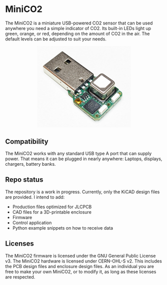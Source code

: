 # MiniCO2

The MiniCO2 is a miniature USB-powered CO2 sensor that can be used 
anywhere you need a simple indicator of CO2. Its built-in LEDs light up green, orange, or red, depending on the 
amount of CO2 in the air. The default levels can be adjusted to suit your needs.
<div style="text-align: center;">
<img src="docs/src/images/v1_top_pcb.jpg" width="300">
</div>

## Compatibility
The MiniCO2 works with any standard USB type A port that can supply power. That means it can be plugged in nearly 
anywhere: Laptops, displays, chargers, battery banks. 


## Repo status
The repository is a work in progress. Currently, only the KiCAD design files are provided. I intend to add:
 - Production files optimized for JLCPCB
 - CAD files for a 3D-printable enclosure
 - Firmware
 - Control application
 - Python example snippets on how to receive data

## Licenses
The MiniCO2 firmware is licensed under the GNU General Public License v3. The MiniCO2 hardware is licensed under 
CERN-OHL-S v2. This includes the PCB design files and enclosure design files. As an individual you are free to make your 
own MiniCO2, or to modify it, as long as these licenses are respected.
